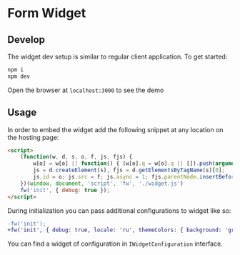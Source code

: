 # Form Widget

## Develop

The widget dev setup is similar to regular client application. To get started:

```bash
npm i
npm dev
```

Open the browser at `localhost:3000` to see the demo

## Usage

In order to embed the widget add the following snippet at any location on the hosting page:

```html
<script>
    (function(w, d, s, o, f, js, fjs) {
        w[o] = w[o] || function() { (w[o].q = w[o].q || []).push(arguments) };
        js = d.createElement(s), fjs = d.getElementsByTagName(s)[0];
        js.id = o; js.src = f; js.async = 1; fjs.parentNode.insertBefore(js, fjs);
    })(window, document, 'script', 'fw', './widget.js')
    fw('init', { debug: true });
</script>
```

During initialization you can pass additional configurations to widget like so:

```diff
-fw('init');
+fw('init', { debug: true, locale: 'ru', themeColors: { background: 'green', font: 'red', button: 'purple' } });
```

You can find a widget of configuration in `IWidgetConfiguration` interface.
